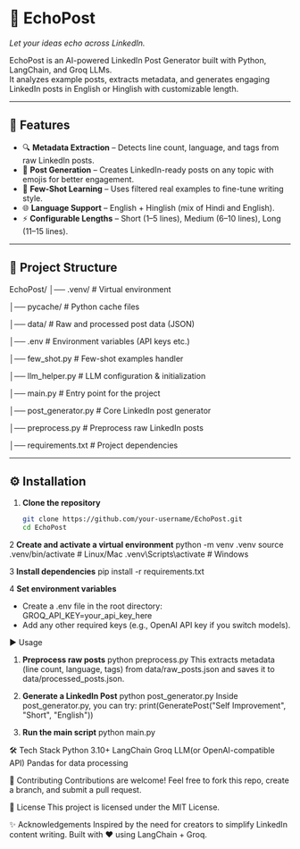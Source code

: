 # 📣 EchoPost
*Let your ideas echo across LinkedIn.*

EchoPost is an AI-powered LinkedIn Post Generator built with Python, LangChain, and Groq LLMs.  
It analyzes example posts, extracts metadata, and generates engaging LinkedIn posts in English or Hinglish with customizable length.

---

## 🚀 Features
- 🔍 **Metadata Extraction** – Detects line count, language, and tags from raw LinkedIn posts.  
- 📝 **Post Generation** – Creates LinkedIn-ready posts on any topic with emojis for better engagement.  
- 🎯 **Few-Shot Learning** – Uses filtered real examples to fine-tune writing style.  
- 🌐 **Language Support** – English + Hinglish (mix of Hindi and English).  
- ⚡ **Configurable Lengths** – Short (1–5 lines), Medium (6–10 lines), Long (11–15 lines).  

---

## 📂 Project Structure
EchoPost/
│── .venv/ # Virtual environment

│── pycache/ # Python cache files

│── data/ # Raw and processed post data (JSON)

│── .env # Environment variables (API keys etc.)

│── few_shot.py # Few-shot examples handler

│── llm_helper.py # LLM configuration & initialization

│── main.py # Entry point for the project

│── post_generator.py # Core LinkedIn post generator

│── preprocess.py # Preprocess raw LinkedIn posts

│── requirements.txt # Project dependencies


---

## ⚙️ Installation

1. **Clone the repository**
   ```bash
   git clone https://github.com/your-username/EchoPost.git
   cd EchoPost

2 **Create and activate a virtual environment**
python -m venv .venv
source .venv/bin/activate   # Linux/Mac
.venv\Scripts\activate      # Windows

3 **Install dependencies**
pip install -r requirements.txt

4 **Set environment variables**
- Create a .env file in the root directory:
GROQ_API_KEY=your_api_key_here
- Add any other required keys (e.g., OpenAI API key if you switch models).

▶️ Usage
1. **Preprocess raw posts**
python preprocess.py
This extracts metadata (line count, language, tags) from data/raw_posts.json
and saves it to data/processed_posts.json.

2. **Generate a LinkedIn Post**
python post_generator.py
Inside post_generator.py, you can try:
print(GeneratePost("Self Improvement", "Short", "English"))

3. **Run the main script**
python main.py

🛠️ Tech Stack
Python 3.10+
LangChain
Groq LLM(or OpenAI-compatible API)
Pandas for data processing

🤝 Contributing
Contributions are welcome!
Feel free to fork this repo, create a branch, and submit a pull request.

📜 License
This project is licensed under the MIT License.

✨ Acknowledgements
Inspired by the need for creators to simplify LinkedIn content writing.
Built with ❤️ using LangChain + Groq.
